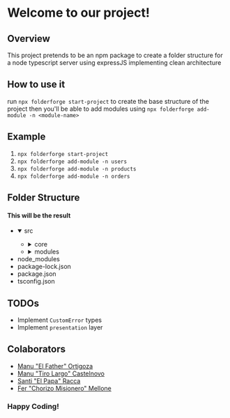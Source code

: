 # Welcome to our project!

## Overview

This project pretends to be an npm package to create a folder structure for a node typescript server using expressJS implementing clean architecture

## How to use it

run `npx folderforge start-project` to create the base structure of the project
then you'll be able to add modules using `npx folderforge add-module -n <module-name>`

## Example

1. `npx folderforge start-project`
2. `npx folderforge add-module -n users`
3. `npx folderforge add-module -n products`
4. `npx folderforge add-module -n orders`

## Folder Structure

#### This will be the result

<ul>
  <li>
      <details open>
          <summary>src</summary>
          <ul>
              <li>
                  <details>
                      <summary>core</summary>
                      <ul>
                          <li>config</li>
                          <li>middlewares</li>
                          <li>modules</li>
                          <li>routing</li>
                          <li>services</li>
                      </ul>
                  </details>
              </li>
              <li>
                  <details>
                      <summary>modules</summary>
                      <ul>
                          <li>
                              <details>
                                  <summary>users</summary>
                                  <ul>
                                      <li>
                                          <details>
                                              <summary>data</summary>
                                              <ul>
                                                  <li>datasource
                                                      <ul>
                                                          <li>pg_data_source.ts</li>
                                                      </ul>
                                                  </li>
                                                  <li>interfaces
                                                      <ul>
                                                          <li>users_data_source.ts</li>
                                                      </ul>
                                                  </li>
                                                  <li>utils</li>
                                              </ul>
                                          </details>
                                      </li>
                                      <li>
                                          <details>
                                              <summary>domain</summary>
                                              <ul>
                                                  <li>models
                                                      <ul>
                                                          <li>users_model.ts</li>
                                                      </ul>
                                                  </li>
                                                  <li>repositories
                                                      <ul>
                                                          <li>users_repository.ts</li>
                                                          <li>users_repository_implementation.ts</li>
                                                      </ul>
                                                  </li>
                                              </ul>
                                          </details>
                                      </li>
                                      <li>
                                          <details>
                                              <summary>presentation</summary>
                                              <ul>
                                                  <li>users_middlewares.ts</li>
                                                  <li>users_router.ts</li>
                                                  <li>index.ts</li>
                                              </ul>
                                          </details>
                                      </li>
                                  </ul>
                              </details>
                          </li>
                          <li>
                              <p>...</p>
                          </li>
                      </ul>
                  </details>
              </li>
          </ul>
      </details>
  </li>
  <li>
      node_modules
  </li>
  <li>
      package-lock.json
  </li>
  <li>
      package.json
  </li>
  <li>
      tsconfig.json
  </li>
</ul>

## TODOs

- Implement `CustomError` types
- Implement `presentation` layer

## Colaborators

<ul>
  <li><a href="https://github.com/doggbmx/">Manu "El Father" Ortigoza</a></li>
   <li><a href="https://github.com/manucastelnovo/">Manu "Tiro Largo" Castelnovo</a></li>
   <li><a href="https://github.com/santiracca/">Santi "El Papa" Racca</a></li>
    <li><a href="https://github.com/fermellone/">Fer "Chorizo Misionero" Mellone</a></li>
</ul>

### Happy Coding!
